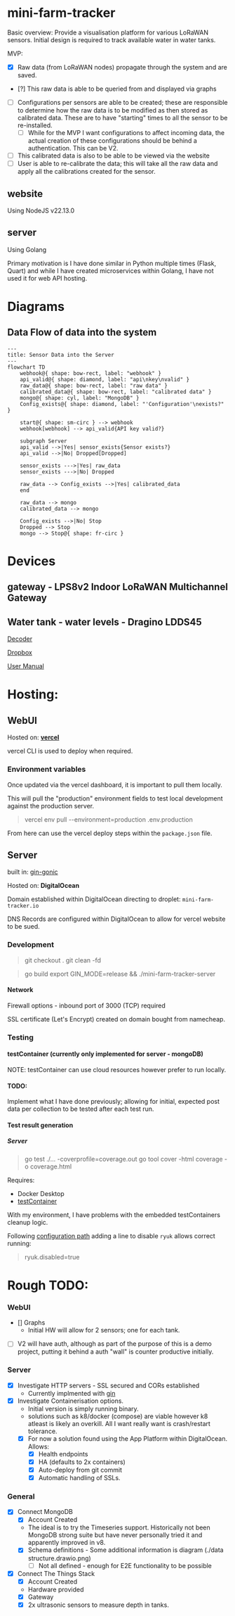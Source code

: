 # mini-farm-tracker

Basic overview:
Provide a visualisation platform for various LoRaWAN sensors.
Initial design is required to track available water in water tanks.

MVP:

- [x] Raw data (from LoRaWAN nodes) propagate through the system and are saved.
- [?] This raw data is able to be queried from and displayed via graphs
- [ ] Configurations per sensors are able to be created; these are responsible to determine how the raw data is to be modified as then stored as calibrated data. These are to have "starting" times to all the sensor to be re-installed.
  - [ ] While for the MVP I want configurations to affect incoming data, the actual creation of these configurations should be behind a authentication. This can be V2.
- [ ] This calibrated data is also to be able to be viewed via the website
- [ ] User is able to re-calibrate the data; this will take all the raw data and apply all the calibrations created for the sensor.

## website

Using NodeJS v22.13.0

## server

Using Golang

Primary motivation is I have done similar in Python multiple times (Flask, Quart) and while I have created microservices within Golang, I have not used it for web API hosting.

# Diagrams

## Data Flow of data into the system

```mermaid
---
title: Sensor Data into the Server
---
flowchart TD
    webhook@{ shape: bow-rect, label: "webhook" }
    api_valid@{ shape: diamond, label: "api\nkey\nvalid" }
    raw_data@{ shape: bow-rect, label: "raw data" }
    calibrated_data@{ shape: bow-rect, label: "calibrated data" }
    mongo@{ shape: cyl, label: "MongoDB" }
    Config_exists@{ shape: diamond, label: "'Configuration'\nexists?" }

    start@{ shape: sm-circ } --> webhook
    webhook[webhook] --> api_valid{API key valid?}

    subgraph Server
    api_valid -->|Yes| sensor_exists{Sensor exists?}
    api_valid -->|No| Dropped[Dropped]

    sensor_exists --->|Yes| raw_data
    sensor_exists --->|No| Dropped

    raw_data --> Config_exists -->|Yes| calibrated_data
    end

    raw_data --> mongo
    calibrated_data --> mongo

    Config_exists -->|No| Stop
    Dropped --> Stop
    mongo --> Stop@{ shape: fr-circ }
```

# Devices

## gateway - LPS8v2 Indoor LoRaWAN Multichannel Gateway


## Water tank - water levels - Dragino LDDS45

[Decoder](https://github.com/dragino/dragino-end-node-decoder)

[Dropbox](https://www.dropbox.com/scl/fo/ehbyykfvqb549beg69nly/AGksttCIAr55scX6QxXg4RA?rlkey=crbquiode216okgxrqleck654&e=1&dl=0)

[User Manual](https://wiki.dragino.com/xwiki/bin/view/Main/User%20Manual%20for%20LoRaWAN%20End%20Nodes/LDDS45%20-%20LoRaWAN%20Distance%20Detection%20Sensor%20User%20Manual/)

# Hosting:

## WebUI

Hosted on: <b>[vercel](https://vercel.com)</b>

vercel CLI is used to deploy when required.

### Environment variables
Once updated via the vercel dashboard, it is important to pull them locally.

This will pull the "production" environment fields to test local development against the production server.
> vercel env pull --environment=production .env.production

From here can use the vercel deploy steps within the `package.json` file. 

## Server

built in: [gin-gonic](https://gin-gonic.com/)

Hosted on: <b>DigitalOcean</b>

Domain established within DigitalOcean directing to droplet:
`mini-farm-tracker.io`

DNS Records are configured within DigitalOcean to allow for vercel website to be sued.

### Development

> git checkout .
> git clean -fd

> go build
> export GIN_MODE=release && ./mini-farm-tracker-server

#### Network

Firewall options - inbound port of 3000 (TCP) required

SSL certificate (Let's Encrypt) created on domain bought from namecheap.

### Testing

#### testContainer (currently only implemented for server - mongoDB)

NOTE: testContainer can use cloud resources however prefer to run locally.

#### TODO:
Implement what I have done previously; allowing for initial, expected post data per collection to be tested after each test run.

#### Test result generation

##### Server

> go test ./... -coverprofile=coverage.out
> go tool cover -html coverage -o coverage.html

Requires:
* Docker Desktop
* [testContainer](https://app.testcontainers.cloud/accounts/14403/dashboard/install?target=windows-desktop)

With my environment, I have problems with the embedded testContainers cleanup logic.

Following [configuration path](https://golang.testcontainers.org/features/configuration/) adding a line to disable `ryuk` allows correct running:

> ryuk.disabled=true


# Rough TODO:

### WebUI
- [] Graphs
    - Initial HW will allow for 2 sensors; one for each tank.
- [ ] V2 will have auth, although as part of the purpose of this is a demo project, putting it behind a auth "wall" is counter productive initially.

### Server
- [x] Investigate HTTP servers - SSL secured and CORs established
    - Currently implmented with [gin](https://github.com/gin-gonic/gin)
- [x] Investigate Containerisation options.
    - Initial version is simply running binary.
    - solutions such as k8/docker (compose) are viable however k8 atleast is likely an overkill. All I want really want is crash/restart tolerance.
    - [x] For now a solution found using the App Platform within DigitalOcean. Allows:
        - [x] Health endpoints
        - [x] HA (defaults to 2x containers)
        - [x] Auto-deploy from git commit
        - [x] Automatic handling of SSLs.

### General

- [x] Connect MongoDB
    - [x] Account Created
    - The ideal is to try the Timeseries support. Historically not been MongoDB strong suite but have never personally tried it and apparently improved in v8.
    - [x] Schema definitions - Some additional information is diagram (./data structure.drawio.png)
        - [ ] Not all defined - enough for E2E functionality to be possible

- [x] Connect The Things Stack
    - [x] Account Created
    - Hardware provided
    - [x] Gateway
    - [x] 2x ultrasonic sensors to measure depth in tanks.
